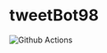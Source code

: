 # tweetBot98

![Github Actions](https://github.com/chungisaac/tweetBot98/actions/workflows/tweet.yml/badge.svg)